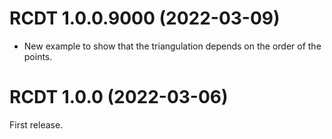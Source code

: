 # RCDT 1.0.0.9000 (2022-03-09)

* New example to show that the triangulation depends on the order of the points.


# RCDT 1.0.0 (2022-03-06)

First release.
